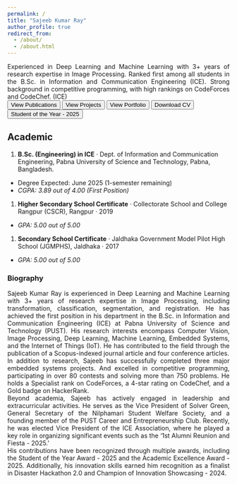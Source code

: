```yaml
---
permalink: /
title: "Sajeeb Kumar Ray"
author_profile: true
redirect_from: 
  - /about/
  - /about.html
---
```


<div align="justify"> Experienced in Deep Learning and Machine Learning with 3+ years of research expertise in Image Processing. Ranked first among all students in the B.Sc. in Information and Communication Engineering (ICE). Strong background in competitive programming, with high rankings on CodeForces and CodeChef. (ICE)<br></div>
<button class = "btn" onclick="window.location.href='https://sajeebray.github.io/publications/';">View Publications</button> <button class = "btn" onclick="window.location.href='https://sajeebray.github.io/projects/';">View Projects</button> <button class = "btn" onclick="window.location.href='https://sajeebray.github.io/portfolio/';">View Portfolio</button>
<button class = "btn" onclick="window.location.href='https://sajeebray.github.io/files/CV-SK-Ray.pdf';">Download CV</button>
<button class = "btn" onclick="window.location.href='https://sajeebray.github.io/portfolio/Std_year/';">Student of the Year - 2025</button>

Academic
-----

1. **B.Sc. (Engineering) in ICE**
 · Dept. of Information and Communication Engineering, Pabna University of Science and Technology, Pabna, Bangladesh.
- Degree Expected: June 2025 (1-semester remaining)
- *CGPA: 3.89 out of 4.00 (First Position)*

1. **Higher Secondary School Certificate**
 · Collectorate School and College Rangpur (CSCR), Rangpur  · 2019
- *GPA: 5.00 out of 5.00*

1. **Secondary School Certificate**
 · Jaldhaka Government Model Pilot High School (JGMPHS), Jaldhaka  · 2017
- *GPA: 5.00 out of 5.00*


<h3> Biography </h3>

<div align="justify">
Sajeeb Kumar Ray is experienced in Deep Learning and Machine Learning with 3+ years of research expertise in Image Processing, including transformation, classification, segmentation, and registration. He has achieved the first position in his department in the B.Sc. in Information and Communication Engineering (ICE) at Pabna University of Science and Technology (PUST). His research interests encompass Computer Vision, Image Processing, Deep Learning, Machine Learning, Embedded Systems, and the Internet of Things (IoT). He has contributed to the field through the publication of a Scopus-indexed journal article and four conference articles. 
<br>
In addition to research, Sajeeb has successfully completed three major embedded systems projects. And excelled in competitive programming, participating in over 80 contests and solving more than 750 problems. He holds a Specialist rank on CodeForces, a 4-star rating on CodeChef, and a Gold badge on HackerRank.
<br>
Beyond academia, Sajeeb has actively engaged in leadership and extracurricular activities. He serves as the Vice President of Solver Green, General Secretary of the Nilphamari Student Welfare Society, and a founding member of the PUST Career and Entrepreneurship Club. Recently, he was elected Vice President of the ICE Association, where he played a key role in organizing significant events such as the ‘1st Alumni Reunion and Fiesta - 2025.’
<br>
His contributions have been recognized through multiple awards, including the Student of the Year Award - 2025 and the Academic Excellence Award - 2025. Additionally, his innovation skills earned him recognition as a finalist in Disaster Hackathon 2.0 and Champion of Innovation Showcasing - 2024.
</div>